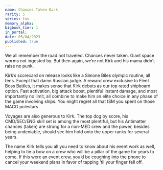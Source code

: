 ```yaml
---
name: Chances Taken Kirk
rarity: 5
series: tos
memory_alpha:
bigbook_tier: 1
in_portal:
date: 05/04/2023
published: true
---
```


We all remember the road not traveled. Chances never taken. Giant space worms not ingested by. But then again, we’re not Kirk and his mama didn’t raise no punk.

Kirk’s scorecard on release looks like a Simone Biles olympic routine, all tens. Except that damn Russian judge. A reward crew exclusive to Fleet Boss Battles, it makes sense that Kirk debuts as our top rated shipboard option. Fast activation, big attack boost, plentiful instant damage, and most importantly no limit, all combine to make him an elite choice in any phase of the game involving ships. You might regret all that ISM you spent on those MACO polestars.

Voyages are also generous to Kirk. The top dog by score, his CMD/SEC/ENG skill set is among the most plentiful, but his Antimatter chances (taken) are strong for a non-MED crew and the power, besides being undeniable, should see him hold onto the upper ranks for several years.

The name Kirk tells you all you need to know about his event work as well, helping to tie a bow on a crew who will be a pillar of the game for years to come. If this were an event crew, you’d be coughing into the phone to cancel your weekend plans in favor of tapping ‘til your finger fell off.
